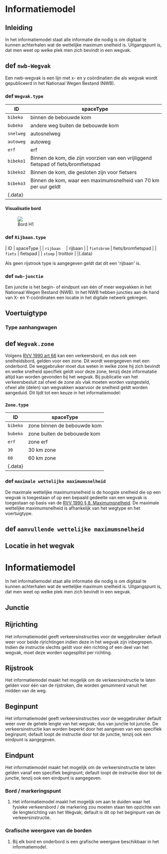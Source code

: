 # Informatiemodel

## Inleiding
In het informatiemodel staat alle informatie die nodig is om digitaal te kunnen achterhalen wat de wettelijke maximum snelheid is. Uitgangspunt is, dat men weet op welke plek men zich bevindt in een wegvak.


## def `nwb-Wegvak`
Een nwb-wegvak is een lijn met x- en y coördinatien die als wegvak wordt gepubliceerd in het Nationaal Wegen Bestand (NWB). 


### def `Wegvak.type`

| ID          | spaceType                          |
| ----------- | ---------------------------------- |
| `bibeko`    | binnen de bebouwde kom             |
| `bubeko`    | andere weg buiten de bebouwde kom  |
| `snelweg`   | autosnelweg               |
| `autoweg`   | autoweg                   |
| `erf`       | erf                       |
| `bibeko1`   | Binnen de kom, die zijn voorzien van een vrijliggend fietspad of fiets/bromfietspad |
| `bibeko2`   | Binnen de kom, die gesloten zijn voor fietsers |
| `bibeko3`   | Binnen de kom, waar een maximumsnelheid van 70 km per uur geldt |
|{.data}

<div class="issue" data-number="91"></div>

#### Visualisatie bord
<figure>
<img src="./hoofdstukken/media/H1.PNG">
<figcaption>Bord H1</caption>
</figure> 

### def `Rijbaan.type`

| ID          | spaceType                          |
| `rijbaan  ` | rijbaan                            |
| `fietsbrom` | fiets/bromfietspad                 |
| `fiets`     | fietspad                           |
| `stoep`     | troittoir                          |
|{.data}

Als geen rijstrook type is aangegeven geldt dat dit een 'rijbaan' is.

### def `nwb-junctie`

Een junctie is het begin- of eindpunt van één of meer wegvakken in het Nationaal Wegen Bestand (NWB). In het NWB hebben juncties aan de hand van X- en Y-coördinaten een locatie in het digitale netwerk gekregen. 


## Voertuigtype

### Type aanhangwagen

## def `Wegvak.zone`
Volgens [RVV 1990 art 66](https://wetten.overheid.nl/jci1.3:c:BWBR0004825&hoofdstuk=III&paragraaf=2&artikel=66&z=2021-07-01&g=2021-07-01) kan een verkeersbord, en dus ook een snelheidsbord, gelden voor een zone. Dit wordt weergegeven met een onderbord. De weggebruiker moet dus weten in welke zone hij zich bevindt en welke snelheid specifiek geldt voor deze zone, tenzij deze informatatie altijd kan worden gevonden bij het wegvak. Bij publicatie van het verkeersbesluit zal ofwel de zone als vlak moeten worden vastgesteld, ofwel alle (delen) van wegvakken waarvoor de snelheid geldt worden aangeduid. Dit lijdt tot een keuze in het informatiemodel:

<div class="issue" data-number="20"></div>


### `Zone.type`
| ID           | spaceType                          |
| ------------ | ---------------------------------- |
| `bibeko`     | zone binnen de bebouwde kom        |
| `bubeko`     | zone buiten de bebouwde kom        |
| `erf`        | zone erf                           |
| `30`        | 30 km zone                           |
| `60`        | 60 km zone                       |
|{.data}

<div class="issue" data-number="20"></div>



### def `maximale wettelijke maximumsnelheid`
De maximale wettelijke maximumsnelheid is de hoogste snelheid die op een wegvak is toegestaan of op een bepaald gedeelte van een wegvak is toegestaan op basis van de [RVV 1990 § 8. Maximumsnelheid](https://wetten.overheid.nl/jci1.3:c:BWBR0004825&hoofdstuk=II&paragraaf=8&z=2021-07-01&g=2021-07-01). De maximale wettelijke maximumsnelheid is afhankelijk van het wegtype en het voertuigtype. 

<div class="issue" data-number="90"></div>

## def `aanvullende wettelijke maximumsnelheid`

<div class="issue" data-number="20"></div>

## Locatie in het wegvak

# Informatiemodel
In het informatiemodel staat alle informatie die nodig is om digitaal te kunnen achterhalen wat de wettelijke maximum snelheid is. Uitgangspunt is, dat men weet op welke plek men zich bevindt in een wegvak.







## Junctie




## Rijrichting

Het informatiemodel geeft verkeersinstructies voor de weggebruiker default weer voor beide rijrichtingen indien deze in het wegvak zijn inbegrepen. Indien de instructie slechts geldt voor één richting of een deel van het wegvak, moet deze worden opgesplitst per richting.


## Rijstrook
Het informatiemodel maakt het mogelijk om de verkeersinstructie te laten gelden voor één van de rijstroken, die worden genummerd vanuit het midden van de weg. 


## Beginpunt

Het informatiemodel geeft verkeersinstructies voor de weggebruiker default weer over de gehele lengte van het wegvak; dus van junctie tot junctie. De verkeersinstructie kan worden beperkt door het aangeven van een specifiek beginpunt; default loopt de instructie door tot de junctie, tenzij ook een eindpunt is aangegeven. 

## Eindpunt

Het informatiemodel maakt het mogelijk om de verkeersinstructie te laten gelden vanaf een specifiek beginpunt; default loopt de instructie door tot de junctie, tenzij ook een eindpunt is aangegeven. 


### Bord / markeringspunt
1. Het informatiemodel maakt het mogelijk om aan te duiden waar het fysieke verkeersbord / de markering zou moeten staan ten opzichte van de lengterichting van het Wegvak; default is dit op het beginpunt van de verkeersinstructie. 

### Grafische weergave van de borden
1. Bij elk bord en onderbord is een grafische weergave beschikbaar in het informatiemodel. 














